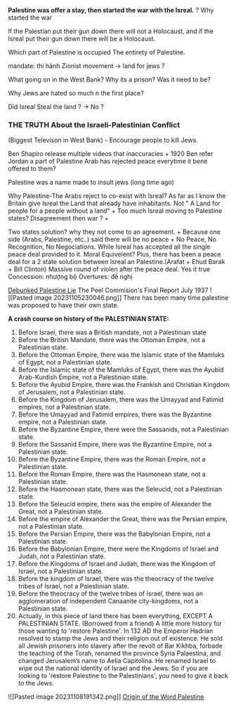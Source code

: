 **Palestine was offer a stay, then started the war with the Isreal.** 
? Why started the war

If the Palestian put their gun down there will not a Holocaust, and if the Isreal put their gun down there will be a Holocaust.

Which part of Palestine is occupied
	The entirety of Palestine.



mandate: thi hành
Zionist movement -> land for jews ?

What going on in the West Bank? Why its a prison? Was it need to be?

Why Jews are hated so much n the first place?

Did Isreal Steal the land ? -> No ?
 

### THE TRUTH About the Israeli-Palestinian Conflict

(Biggest Televison in West Bank) - Encourage people to kill Jews.  

Ben Shapiro release multiple videos that inaccuracies 
	+ 1920 Ben refer Jordan  a part of Palestine
Arab has rejected peace everytime it bene offered to them?

Palestine was  a name made to insult jews (long time ago) 

Why Palestine-The Arabs reject to co-exist with Isreal?
	As far as I know the Britain give Isreal the Land that already have inhabitants. Not " A Land for people for a people without a land" 
	+ Too much Isreal moving to Palestine states? Disagreement then war ?
	+ 

Two states solution? why they not come to an agreement.
	+ Because one side (Arabs, Palestine, etc..) said there will be no peace
	+ No Peace, No Recognition, No Negociations.
While Isreal has accepted all the single peace deal provided to it. Moral Equivelent?
Plus, there has been a peace deal for a 2 state solution between Isreal an Palestine.(Arafat + Ehud Barak + Bill Clinton)
	Massive round of violen after the peace deal. Yes it true
Concession: nhượng bộ
Overtures: đề nghị

[Debunked Palestine Lie](https://youtu.be/O7ByJb7QQ9U?si=HOhL1UeaxhaAlKic)
The Peel Commision's Final Report July 1937
![[Pasted image 20231105230046.png]]
There has been many time palestine was proposed to have their own state.


**A crash course on history of the PALESTINIAN STATE:**
1. Before Israel, there was a British mandate, not a Palestinian state
2. Before the British Mandate, there was the Ottoman Empire, not a Palestinian state.
3. Before the Ottoman Empire, there was the Islamic state of the Mamluks of Egypt, not a Palestinian state.
4. Before the Islamic state of the Mamluks of Egypt, there was the Ayubid Arab-Kurdish Empire, not a Palestinian state.
5. Before the Ayubid Empire, there was the Frankish and Christian Kingdom of Jerusalem, not a Palestinian state.
6. Before the Kingdom of Jerusalem, there was the Umayyad and Fatimid empires, not a Palestinian state.
7. Before the Umayyad and Fatimid empires, there was the Byzantine empire, not a Palestinian state.
8. Before the Byzantine Empire, there were the Sassanids, not a Palestinian state.
9. Before the Sassanid Empire, there was the Byzantine Empire, not a Palestinian state.
10. Before the Byzantine Empire, there was the Roman Empire, not a Palestinian state.
11. Before the Roman Empire, there was the Hasmonean state, not a Palestinian state.
12. Before the Hasmonean state, there was the Seleucid, not a Palestinian state.
13. Before the Seleucid empire, there was the empire of Alexander the Great, not a Palestinian state.
14. Before the empire of Alexander the Great, there was the Persian empire, not a Palestinian state.
15. Before the Persian Empire, there was the Babylonian Empire, not a Palestinian state.
16. Before the Babylonian Empire, there were the Kingdoms of Israel and Judah, not a Palestinian state.
17. Before the Kingdoms of Israel and Judah, there was the Kingdom of Israel, not a Palestinian state.
18. Before the kingdom of Israel, there was the theocracy of the twelve tribes of Israel, not a Palestinian state.
19. Before the theocracy of the twelve tribes of Israel, there was an agglomeration of independent Canaanite city-kingdoms, not a Palestinian state.
20. Actually, in this piece of land there has been everything, EXCEPT A PALESTINIAN STATE.
(Borrowed from a friend)
A little more history for those wanting to 'restore Palestine'.
In 132 AD the Emperor Hadrian resolved to stamp the Jews and their religion out of existence. He sold all Jewish prisoners into slavery after the revolt of Bar Kikhba, forbade the teaching of the Torah, renamed the province Syria Palaestina, and changed Jerusalem’s name to Aelia Capitolina. He renamed Israel to wipe out the national identity of Israel and the Jews.
So if you are looking to 'restore Palestine to the Palestinians', you need to give it back to the Jews.

![[Pasted image 20231108191342.png]]
[Origin of the Word Palestine](https://youtu.be/BHsqVB9nxFY?si=8J6Qh1Z1lGm-g-WQ)
